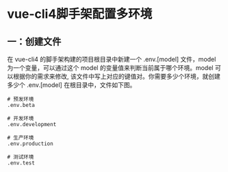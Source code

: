 # vue-cli4脚手架配置多环境



## 一：创建文件

在 vue-cli4 的脚手架构建的项目根目录中新建一个 .env.[model] 文件，model 为一个变量，可以通过这个 model 的变量值来判断当前属于哪个环境。model 可以根据你的需求来修改, 该文件中写上对应的键值对。你需要多少个环境，就创建多少个 .env.[model] 在根目录中，文件如下图。

```
# 预发环境
.env.beta
 
# 开发环境
.env.development
 
# 生产环境
.env.production
 
# 测试环境
.env.test
```

